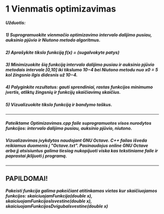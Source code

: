 <h1>1 Vienmatis optimizavimas</h1>
<h5>Užduotis:</h5>
<h5>1) Suprogramuokite vienmačio optimizavimo intervalo dalijimo pusiau, auksinio pjūvio ir Niutono metodo algoritmus.</h5>
<h5>2) Aprašykite tikslo funkciją f(x) = (sugalvokyte patys)</h5>
<h5>3) Minimizuokite šią funkciją intervalo dalijimo pusiau ir auksinio pjūvio metodais intervale [0,10] iki tikslumo 10−4 bei Niutono metodu nuo x0 = 5 kol žingsnio ilgis didesnis už 10−4.</h5>
<h5>4) Palyginkite rezultatus: gauti sprendiniai, rastas funkcijos minimumo įvertis, atliktų žingsnių ir funkcijų skaičiavimų skaičius.</h5>
<h5>5) Vizualizuokite tikslo funkciją ir bandymo taškus.</h5>
<hr>
<h5>Pateiktame Optimizavimas.cpp faile suprogramuotos visos nurodytos funkcijos: intervalo dalijimo pusiau, auksinio pjūvio, niutono.</h5>
<h5>Vizualizavimas įvykdytas naudojant GNU Octave. C++ failas išveda reikiamus duomenis į "Octave.txt". Pasinaudojus online GNU Octave arba jį atsisiuntus galima tiesiog nukopijuoti viska kas tekstiniame faile ir paprastai įklijuoti į programą.</h5>
<hr>
<h2>PAPILDOMAI!</h2>
<h5>Pakeisti funkcija galima pakeičiant atitinkamas vietas kur skaičiuojamos funkcijos: skaiciuojamFunkcija(double x), skaiciuojamFunkcijosIsvestine(double x), skaiciuojamFunkcijosDvigubaIsvestine(double x)</h5>
